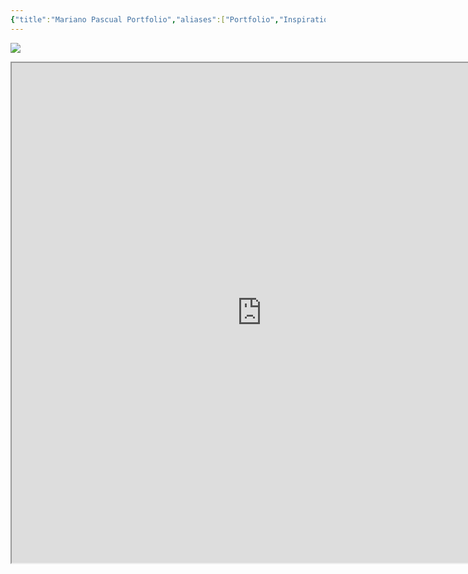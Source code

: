 ```yaml
---
{"title":"Mariano Pascual Portfolio","aliases":["Portfolio","Inspiration","Colors"],"type":"Object/Website","dg-publish":true,"dg-note-icon":"galaxy","tags":["website","portfolio","illustrations"],"updated":"2025-04-04T12:16:40.259-07:00","created":"2025-03-31T10:10:46.696-07:00","dg-path":"Entities/Objects/Mariano Pascual Portfolio.md","permalink":"/entities/objects/mariano-pascual-portfolio/","dgPassFrontmatter":true,"noteIcon":"galaxy","link":"https://marianopascual.me/"}
---
```


![](https://marianopascual.me/)
<iframe width="800" height="800" src="https://marianopascual.me/"></iframe>

